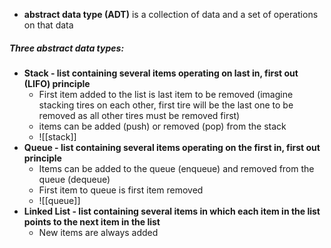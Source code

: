 - **abstract data type (ADT)** is a collection of data and a set of operations on that data

##### Three abstract data types:
- **Stack - list containing several items operating on last in, first out (LIFO) principle**
	- First item added to the list is last item to be removed (imagine stacking tires on each other, first tire will be the last one to be removed as all other tires must be removed first)
	- items can be added (push) or removed (pop) from the stack
	- ![[stack]]
- **Queue - list containing several items operating on the first in, first out principle**
	- Items can be added to the queue (enqueue) and removed from the queue (dequeue)
	- First item to queue is first item removed
	- ![[queue]]
- **Linked List - list containing several items in which each item in the list points to the next item in the list**
	- New items are always added 